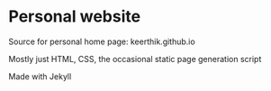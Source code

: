 Personal website
=========

Source for personal home page: keerthik.github.io

Mostly just HTML, CSS, the occasional static page generation script

Made with Jekyll
